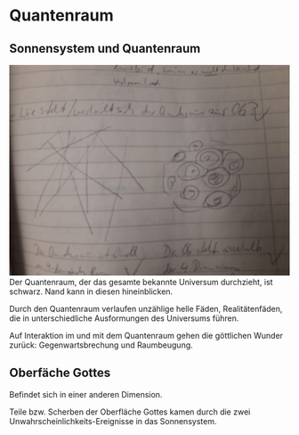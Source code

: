 # Quantenraum

## Sonnensystem und Quantenraum

![image](../_images/skizzen/welten.jpg)Der Quantenraum, der das gesamte bekannte Universum durchzieht, ist schwarz. Nand kann in diesen hineinblicken.

Durch den Quantenraum verlaufen unzählige helle Fäden, Realitätenfäden, die in unterschiedliche Ausformungen des Universums führen.

Auf Interaktion im und mit dem Quantenraum gehen die göttlichen Wunder zurück: Gegenwartsbrechung und Raumbeugung.

## Oberfäche Gottes

Befindet sich in einer anderen Dimension.

Teile bzw. Scherben der Oberfläche Gottes kamen durch die zwei Unwahrscheinlichkeits-Ereignisse in das Sonnensystem.

